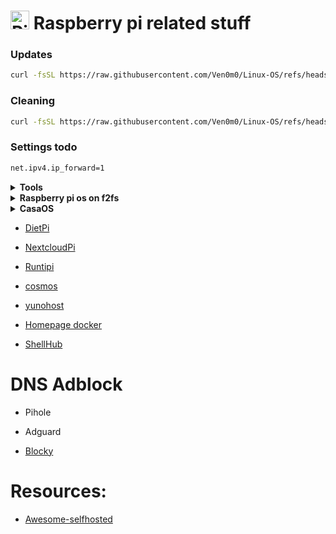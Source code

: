 # <img height="30" src="https://raw.githubusercontent.com/Ven0m0/Ven0m0/refs/heads/main/Images/raspride.avif" alt="Pi"> Raspberry pi related stuff


### Updates

```bash
curl -fsSL https://raw.githubusercontent.com/Ven0m0/Linux-OS/refs/heads/main/RaspberryPi/update.sh | bash
```

### Cleaning

```bash
curl -fsSL https://raw.githubusercontent.com/Ven0m0/Linux-OS/refs/heads/main/RaspberryPi/PiClean.sh | bash
```

### Settings todo

```markdown
net.ipv4.ip_forward=1
```

<details>
<summary><b>Tools</b></summary>

- [cylon-deb](https://github.com/gavinlyonsrepo/cylon-deb)

</details>

<details>
<summary><b>Raspberry pi os on f2fs</b></summary>

- download an os image ([DietPi](https://dietpi.com) or [Raspberry Pi OS](https://www.raspberrypi.com/software))
- change the filenames to fit your usecase in [raspberry-fs.sh](RaspberryPi/raspberry-fs.sh)
- have [raspberry_f2fs.sh](RaspberryPi/raspberry_f2fs.sh) and the image in the same path as the raspberry-fs.sh script
- answer the prompts
- success
</details>

<details>
<summary><b>CasaOS</b></summary>

- Install [CasaOS](https://casaos.zimaspace.com)

```bash
sudo casaos-uninstall
curl -fsSL https://get.casaos.io | sudo bash
```

- Update

```bash
curl -fsSL https://get.casaos.io/update | sudo bash
```

</details>

- [DietPi](https://dietpi.com)

- [NextcloudPi](https://github.com/nextcloud/nextcloudpi)

- [Runtipi](https://runtipi.io)

- [cosmos](https://cosmos-cloud.io)

- [yunohost](https://yunohost.org)

- [Homepage docker](https://github.com/gethomepage/homepage)

- [ShellHub](https://www.shellhub.io)

# DNS Adblock

- Pihole

- Adguard

- [Blocky](https://0xerr0r.github.io/blocky/latest)

# Resources:

- [Awesome-selfhosted](https://awesome-selfhosted.net/tags/web-servers.html)
